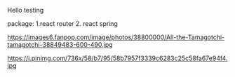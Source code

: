 Hello testing

package:
1.react router 2. react spring

https://images6.fanpop.com/image/photos/38800000/All-the-Tamagotchi-tamagotchi-38849483-600-490.jpg

https://i.pinimg.com/736x/58/b7/95/58b7957f3339c6283c25c58fa67e94f4.jpg
